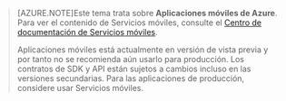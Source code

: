 >[AZURE.NOTE]Este tema trata sobre **Aplicaciones móviles de Azure**. Para ver el contenido de Servicios móviles, consulte el [Centro de documentación de Servicios móviles](/documentation/services/mobile-services/).
>
>Aplicaciones móviles está actualmente en versión de vista previa y por tanto no se recomienda aún usarlo para producción. Los contratos de SDK y API están sujetos a cambios incluso en las versiones secundarias. Para las aplicaciones de producción, considere usar Servicios móviles.

<!---HONumber=August15_HO8-->